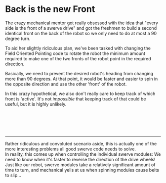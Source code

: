 Back is the new Front
=====================

The crazy mechanical mentor got really obsessed with the idea that "every side is the front of a swerve drive" and got the freshmen
to build a second identical front on the back of the robot so we only need to do at most a 90 degree turn.

To aid her slightly ridiculous plan, we've been tasked with changing the Field Oriented Pointing code to rotate the robot the minimum amount
required to make one of the two fronts of the robot point in the required direction.

Basically, we need to prevent the desired robot's heading from changing more than 90 degrees. At that point, it would be faster
and easier to spin in the opposite direction and use the other 'front' of the robot.

In this crazy hypothetical, we also don't really care to keep track of which front is 'active'. It's not *impossible* that
keeping track of that could be useful, but it is highly unlikely.

<br>
<br>
<br>
<br>

-------------------

Rather ridiculous and convoluted scenario aside, this is actually one of the more interesting problems all good swerve code needs to solve.  
In reality, this comes up when controlling the individual swerve modules: 
We need to know when it's faster to reverse the direction of the drive wheels! Just like our robot, swerve modules take
a relatively significant amount of time to turn, and mechanical yells at us when spinning modules cause belts to slip...
 